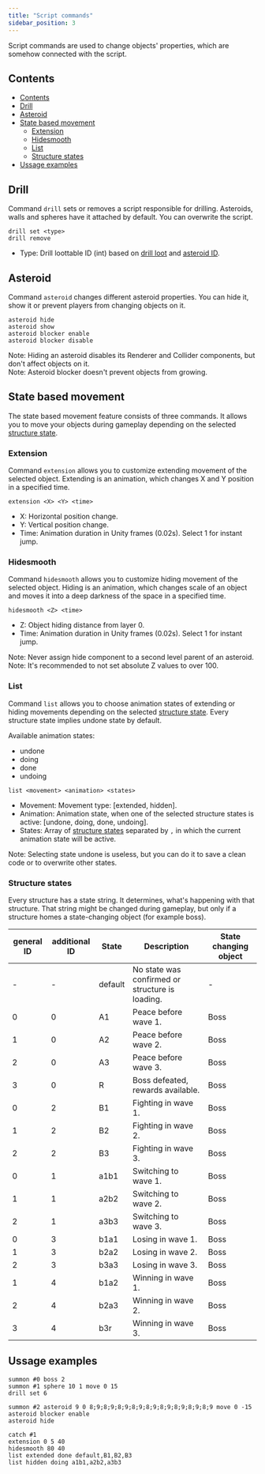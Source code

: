 ```yaml
---
title: "Script commands"
sidebar_position: 3
---
```


Script commands are used to change objects' properties, which are somehow connected with the script.

## Contents

- [Contents](#contents)
- [Drill](#drill)
- [Asteroid](#asteroid)
- [State based movement](#state-based-movement)
  - [Extension](#extension)
  - [Hidesmooth](#hidesmooth)
  - [List](#list)
  - [Structure states](#structure-states)
- [Ussage examples](#ussage-examples)

## Drill

Command `drill` sets or removes a script responsible for drilling.
Asteroids, walls and spheres have it attached by default. You can overwrite the script.

```text showLineNumbers
drill set <type>
drill remove
```

- Type: Drill loottable ID (int) based on [drill loot](../DatapackInfo/DrillLoot) and [asteroid ID](../GameData/Asteroids).

## Asteroid

Command `asteroid` changes different asteroid properties. You can hide it, show it
or prevent players from changing objects on it.

```text showLineNumbers
asteroid hide
asteroid show
asteroid blocker enable
asteroid blocker disable
```

Note: Hiding an asteroid disables its Renderer and Collider components, but don't affect objects on it.  
Note: Asteroid blocker doesn't prevent objects from growing.  

## State based movement

The state based movement feature consists of three commands. It allows you to move your objects
during gameplay depending on the selected [structure state](#structure-states).

### Extension

Command `extension` allows you to customize extending movement of the
selected object. Extending is an animation, which changes X and Y position in a specified time.

```text showLineNumbers
extension <X> <Y> <time>
```

- X: Horizontal position change.
- Y: Vertical position change.
- Time: Animation duration in Unity frames (0.02s). Select 1 for instant jump.

### Hidesmooth

Command `hidesmooth` allows you to customize hiding movement of the
selected object. Hiding is an animation, which changes scale of an object
and moves it into a deep darkness of the space in a specified time.

```text showLineNumbers
hidesmooth <Z> <time>
```

- Z: Object hiding distance from layer 0.
- Time: Animation duration in Unity frames (0.02s). Select 1 for instant jump.

Note: Never assign hide component to a second level parent of an asteroid.  
Note: It's recommended to not set absolute Z values to over 100.

### List

Command `list` allows you to choose animation states of extending or hiding movements depending on the
selected [structure state](#structure-states). Every structure state implies undone state by default.

Available animation states:

- undone
- doing
- done
- undoing

```text showLineNumbers
list <movement> <animation> <states>
```

- Movement: Movement type: [extended, hidden].
- Animation: Animation state, when one of the selected structure states is active: [undone, doing, done, undoing].
- States: Array of [structure states](#structure-states) separated by `,` in which the current animation state will be active.

Note: Selecting state undone is useless, but you can do it to save a clean code or to overwrite other states.

### Structure states

Every structure has a state string. It determines, what's happening with that structure.
That string might be changed during gameplay, but only if a structure homes
a state-changing object (for example boss).

| general ID | additional ID | State   | Description                                     | State changing object |
| ---------- | ------------- | ------- | ----------------------------------------------- | --------------------- |
| -          | -             | default | No state was confirmed or structure is loading. | -                     |
| 0          | 0             | A1      | Peace before wave 1.                            | Boss                  |
| 1          | 0             | A2      | Peace before wave 2.                            | Boss                  |
| 2          | 0             | A3      | Peace before wave 3.                            | Boss                  |
| 3          | 0             | R       | Boss defeated, rewards available.               | Boss                  |
| 0          | 2             | B1      | Fighting in wave 1.                             | Boss                  |
| 1          | 2             | B2      | Fighting in wave 2.                             | Boss                  |
| 2          | 2             | B3      | Fighting in wave 3.                             | Boss                  |
| 0          | 1             | a1b1    | Switching to wave 1.                            | Boss                  |
| 1          | 1             | a2b2    | Switching to wave 2.                            | Boss                  |
| 2          | 1             | a3b3    | Switching to wave 3.                            | Boss                  |
| 0          | 3             | b1a1    | Losing in wave 1.                               | Boss                  |
| 1          | 3             | b2a2    | Losing in wave 2.                               | Boss                  |
| 2          | 3             | b3a3    | Losing in wave 3.                               | Boss                  |
| 1          | 4             | b1a2    | Winning in wave 1.                              | Boss                  |
| 2          | 4             | b2a3    | Winning in wave 2.                              | Boss                  |
| 3          | 4             | b3r     | Winning in wave 3.                              | Boss                  |

## Ussage examples

```text showLineNumbers
summon #0 boss 2
summon #1 sphere 10 1 move 0 15
drill set 6

summon #2 asteroid 9 0 8;9;8;9;8;9;8;9;8;9;8;9;8;9;8;9;8;9 move 0 -15
asteroid blocker enable
asteroid hide

catch #1
extension 0 5 40
hidesmooth 80 40
list extended done default,B1,B2,B3
list hidden doing a1b1,a2b2,a3b3
```
